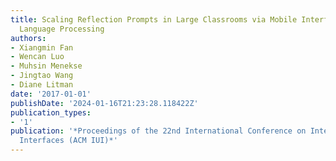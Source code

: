 ```yaml
---
title: Scaling Reflection Prompts in Large Classrooms via Mobile Interfaces and Natural
  Language Processing
authors:
- Xiangmin Fan
- Wencan Luo
- Muhsin Menekse
- Jingtao Wang
- Diane Litman
date: '2017-01-01'
publishDate: '2024-01-16T21:23:28.118422Z'
publication_types:
- '1'
publication: '*Proceedings of the 22nd International Conference on Intelligent User
  Interfaces (ACM IUI)*'
---
```

